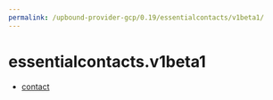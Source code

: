 ```yaml
---
permalink: /upbound-provider-gcp/0.19/essentialcontacts/v1beta1/
---
```


# essentialcontacts.v1beta1



* [contact](contact.md)